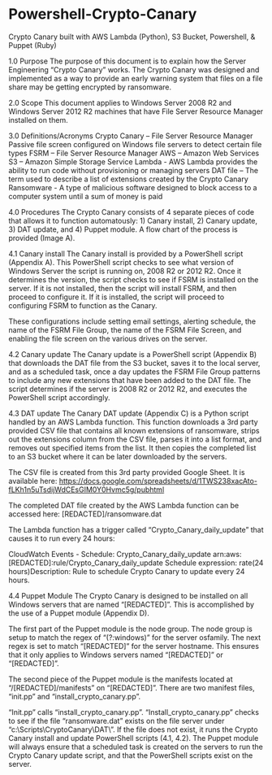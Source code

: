 # Powershell-Crypto-Canary
Crypto Canary built with AWS Lambda (Python), S3 Bucket, Powershell, &amp; Puppet (Ruby)

1.0	Purpose
The purpose of this document is to explain how the Server Engineering “Crypto Canary” works. The Crypto Canary was designed and implemented as a way to provide an early warning system that files on a file share may be getting encrypted by ransomware. 

2.0	Scope
This document applies to Windows Server 2008 R2 and Windows Server 2012 R2 machines that have File Server Resource Manager installed on them. 

3.0	Definitions/Acronyms 
Crypto Canary – File Server Resource Manager Passive file screen configured on Windows file servers to detect certain file types
FSRM – File Server Resource Manager
AWS – Amazon Web Services
S3 – Amazon Simple Storage Service
Lambda - AWS Lambda provides the ability to run code without provisioning or managing servers
DAT file – The term used to describe a list of extensions created by the Crypto Canary
Ransomware - A type of malicious software designed to block access to a computer system until a sum of money is paid

4.0	Procedures
The Crypto Canary consists of 4 separate pieces of code that allows it to function automatously: 1) Canary install, 2) Canary update, 3) DAT update, and 4) Puppet module. A flow chart of the process is provided (Image A). 

4.1	Canary install
The Canary install is provided by a PowerShell script (Appendix A). This PowerShell script checks to see what version of Windows Server the script is running on, 2008 R2 or 2012 R2. Once it determines the version, the script checks to see if FSRM is installed on the server. If it is not installed, then the script will install FSRM, and then proceed to configure it. If it is installed, the script will proceed to configuring FSRM to function as the Canary. 

These configurations include setting email settings, alerting schedule, the name of the FSRM File Group, the name of the FSRM File Screen, and enabling the file screen on the various drives on the server. 

4.2	Canary update
The Canary update is a PowerShell script (Appendix B) that downloads the DAT file from the S3 bucket, saves it to the local server, and as a scheduled task, once a day updates the FSRM File Group patterns to include any new extensions that have been added to the DAT file. The script determines if the server is 2008 R2 or 2012 R2, and executes the PowerShell script accordingly. 

4.3	DAT update
The Canary DAT update (Appendix C) is a Python script handled by an AWS Lambda function. This function downloads a 3rd party provided CSV file that contains all known extensions of ransomware, strips out the extensions column from the CSV file, parses it into a list format, and removes out specified items from the list. It then copies the completed list to an S3 bucket where it can be later downloaded by the servers.

The CSV file is created from this 3rd party provided Google Sheet. It is available here: https://docs.google.com/spreadsheets/d/1TWS238xacAto-fLKh1n5uTsdijWdCEsGIM0Y0Hvmc5g/pubhtml

The completed DAT file created by the AWS Lambda function can be accessed here: [REDACTED]/ransomware.dat

The Lambda function has a trigger called “Crypto_Canary_daily_update” that causes it to run every 24 hours: 

CloudWatch Events - Schedule: Crypto_Canary_daily_update
arn:aws:[REDACTED]:rule/Crypto_Canary_daily_update
Schedule expression: rate(24 hours)Description: Rule to schedule Crypto Canary to update every 24 hours.

4.4	Puppet Module
The Crypto Canary is designed to be installed on all Windows servers that are named “[REDACTED]”. This is accomplished by the use of a Puppet module (Appendix D). 

The first part of the Puppet module is the node group. The node group is setup to match the regex of “(?:windows)” for the server osfamily. The next regex is set to match “[REDACTED]” for the server hostname. This ensures that it only applies to Windows servers named “[REDACTED]” or “[REDACTED]”. 

The second piece of the Puppet module is the manifests located at “/[REDACTED]/manifests” on “[REDACTED]”. There are two manifest files, “init.pp” and “install_crypto_canary.pp”. 

“Init.pp” calls “install_crypto_canary.pp”. “Install_crypto_canary.pp” checks to see if the file “ransomware.dat” exists on the file server under “c:\Scripts\CryptoCanary\DAT\”. If the file does not exist, it runs the Crypto Canary install and update PowerShell scripts (4.1, 4.2). The Puppet module will always ensure that a scheduled task is created on the servers to run the Crypto Canary update script, and that the PowerShell scripts exist on the server. 
